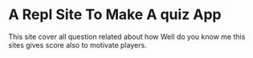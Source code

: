 # A Repl Site To Make A quiz App 
This site cover all question related about how Well do you know me
this sites gives  score also to motivate players.